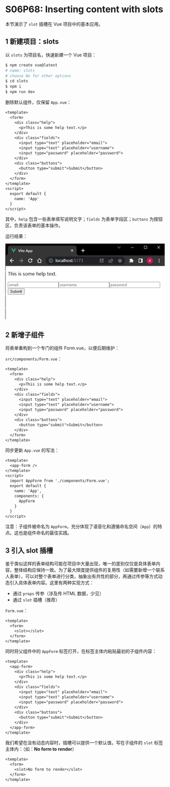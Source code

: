 # S06P68: Inserting content with slots



本节演示了 `slot` 插槽在 Vue 项目中的基本应用。



## 1 新建项目：slots

以 `slots` 为项目名，快速新建一个 Vue 项目：

```bash
$ npm create vue@latest
# name: slots
# choose No for other options
$ cd slots
$ npm i
$ npm run dev
```

删除默认组件，仅保留 `App.vue`：

```vue
<template>
  <form>
    <div class="help">
      <p>This is some help text.</p>
    </div>
    <div class="fields">
      <input type="text" placeholder="email">
      <input type="text" placeholder="username">
      <input type="password" placeholder="password">
    </div>
    <div class="buttons">
      <button type="submit">Submit</button>
    </div>
  </form>
</template>
<script>
  export default {
    name: 'App'
  }
</script>
```

其中，`help` 包含一些表单填写说明文字；`fields` 为表单字段区；`buttons` 为按钮区，负责该表单的基本操作。

运行结果：

![App.vue without slots](../assets/68-1.png)



## 2 新增子组件

将表单重构到一个专门的组件 Form.vue，以便后期维护：

`src/components/Form.vue`：

```vue
<template>
  <form>
    <div class="help">
      <p>This is some help text.</p>
    </div>
    <div class="fields">
      <input type="text" placeholder="email">
      <input type="text" placeholder="username">
      <input type="password" placeholder="password">
    </div>
    <div class="buttons">
      <button type="submit">Submit</button>
    </div>
  </form>
</template>
```

同步更新 `App.vue` 的写法：

```vue
<template>
  <app-form />
</template>
<script>
  import AppForm from './components/Form.vue';
  export default {
    name: 'App',
    components: {
      AppForm
    }
  }
</script>
```

注意：子组件被命名为 `AppForm`，充分体现了语音化和遵循命名空间（`App`）的特点。这也是组件命名的最佳实践。



## 3 引入 slot 插槽

鉴于类似这样的表单结构可能在项目中大量出现，唯一的差别仅仅是具体表单内容，整体结构应保持一致。为了最大限度提供组件的复用性（如需要新增一个联系人表单），可以对整个表单进行分类，抽象出有共性的部分，再通过传参等方式动态引入具体表单内容。这里有两种实现方式：

- 通过 `props` 传参（涉及传 HTML 数据，少见）
- 通过 `slot` 插槽（推荐）

`Form.vue`：

```vue
<template>
  <form>
    <slot></slot>
  </form>
</template>
```

同时将父组件中的 `AppForm` 标签打开，在标签主体内粘贴最初的子组件内容：

```vue
<template>
  <app-form>
    <div class="help">
      <p>This is some help text.</p>
    </div>
    <div class="fields">
      <input type="text" placeholder="email">
      <input type="text" placeholder="username">
      <input type="password" placeholder="password">
    </div>
    <div class="buttons">
      <button type="submit">Submit</button>
    </div>
  </app-form>
</template>
```

我们希望在没有动态内容时，插槽可以提供一个默认值，写在子组件的 `slot` 标签主体内：（如：**No form to render**）

```vue
<template>
  <form>
    <slot>No form to render</slot>
  </form>
</template>
```

